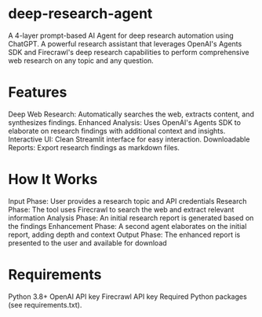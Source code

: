 # deep-research-agent
A 4-layer prompt-based AI Agent for deep research automation using ChatGPT.
A powerful research assistant that leverages OpenAI's Agents SDK and Firecrawl's deep research capabilities to perform comprehensive web research on any topic and any question.

# Features
 Deep Web Research: Automatically searches the web, extracts content, and synthesizes findings.
 Enhanced Analysis: Uses OpenAI's Agents SDK to elaborate on research findings with additional context and insights.
 Interactive UI: Clean Streamlit interface for easy interaction.
 Downloadable Reports: Export research findings as markdown files.
# How It Works
Input Phase: User provides a research topic and API credentials
Research Phase: The tool uses Firecrawl to search the web and extract relevant information
Analysis Phase: An initial research report is generated based on the findings
Enhancement Phase: A second agent elaborates on the initial report, adding depth and context
Output Phase: The enhanced report is presented to the user and available for download
# Requirements
Python 3.8+
OpenAI API key
Firecrawl API key
Required Python packages (see requirements.txt).
